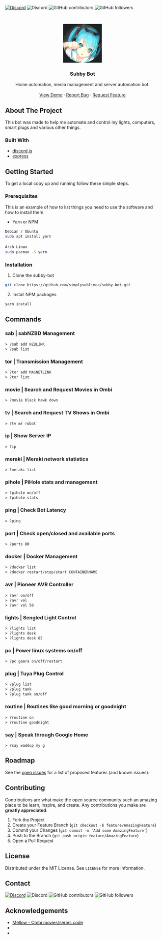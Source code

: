 [![Discord](https://img.shields.io/badge/Discord-Invite-7289DA.svg?style=for-the-badge&logo=appveyor)](https://discord.gg/xhnkTUH) ![Discord](https://img.shields.io/discord/302306803880820736?style=for-the-badge) ![GitHub contributors](https://img.shields.io/github/contributors/simplysublimee/subby-bot?style=for-the-badge) ![GitHub followers](https://img.shields.io/github/followers/simplysublimee?style=for-the-badge)

<!-- PROJECT LOGO -->
<br />
<p align="center">
  <a href="https://github.com/simplysublimee/subby-bot">
    <img src="data/images/logo.png" alt="Logo" width="126" height="126">
  </a>

**<h3 align="center">Subby Bot</h3>**

  <p align="center">
    Home automation, media management and server automation bot.
    <br />
    <br />
    <a href="https://github.com/simplysublimee/subby-bot">View Demo</a>
    ·
    <a href="https://github.com/simplysublimee/subby-bot/issues">Report Bug</a>
    ·
    <a href="https://github.com/simplysublimee/subby-bot/issues">Request Feature</a>
  </p>
</p>

<!-- ABOUT THE PROJECT -->

## **About The Project**

This bot was made to help me automate and control my lights, computers, smart plugs and various other things.

### **Built With**

- [discord.js]()
- [express]()

<!-- GETTING STARTED -->

## **Getting Started**

To get a local copy up and running follow these simple steps.

### **Prerequisites**

This is an example of how to list things you need to use the software and how to
install them.

- Yarn or NPM

```sh
Debian / Ubuntu
sudo apt install yarn

Arch Linux
sudo pacman -S yarn
```

### **Installation**

1. Clone the subby-bot

```sh
git clone https://github.com/simplysublimee/subby-bot.git
```

2. Install NPM packages

```sh
yarn install
```

<!-- USAGE EXAMPLES -->

## **Commands**

### **sab** | sabNZBD Management

```
> ?sab add NZBLINK
> ?sab list
```

### **tor** | Transmission Management

```
> ?tor add MAGNETLINK
> ?tor list
```

### ​**movie** | Search and Request Movies in Ombi

```
> ?movie black hawk down
```

### **tv** | Search and Request TV Shows in Ombi

```
> ?tv mr robot
```

### **ip** | Show Server IP

```
> ?ip
```

### **meraki** | Meraki network statistics

```
> ?meraki list
```

### **pihole** | PiHole stats and management

```
> ?pihole on/off
> ?pihole stats
```

### **ping** | Check Bot Latency

```
> ?ping
```

### **port** | Check open/closed and available ports

```
> ?ports 80
```

### **docker** | Docker Management

```
> ?docker list
> ?docker restart/stop/start CONTAINERNAME
```

### **avr** | Pioneer AVR Controller

```
> ?avr on/off
> ?avr vol
> ?avr vol 50
```

### **lights** | Sengled Light Control

```
> ?lights list
> ?lights desk
> ?lights desk 85
```

### **pc** | Power linux systems on/off

```
> ?pc gaara on/off/restart
```

### **plug** | Tuya Plug Control

```
> ?plug list
> ?plug tank
> ?plug tank on/off
```

### **routine** | Routines like good morning or goodnight

```
> ?routine on
> ?routine goodnight
```

### **say** | Speak through Google Home

```
> ?say waddup my g
```

## **Roadmap**

See the [open issues](https://github.com/simplysublimee/subby-bot/issues) for a
list of proposed features (and known issues).

<!-- CONTRIBUTING -->

## **Contributing**

Contributions are what make the open source community such an amazing place to
be learn, inspire, and create. Any contributions you make are **greatly
appreciated**.

1. Fork the Project
2. Create your Feature Branch (`git checkout -b feature/AmazingFeature`)
3. Commit your Changes (`git commit -m 'Add some AmazingFeature'`)
4. Push to the Branch (`git push origin feature/AmazingFeature`)
5. Open a Pull Request

<!-- LICENSE -->

## **License**

Distributed under the MIT License. See `LICENSE` for more information.

<!-- CONTACT -->

## **Contact**

[![Discord](https://img.shields.io/badge/Discord-Invite-7289DA.svg?style=for-the-badge&logo=appveyor)](https://discord.gg/xhnkTUH) ![Discord](https://img.shields.io/discord/302306803880820736?style=for-the-badge) ![GitHub contributors](https://img.shields.io/github/contributors/simplysublimee/subbyBot?style=for-the-badge) ![GitHub followers](https://img.shields.io/github/followers/simplysublimee?style=for-the-badge)

<!-- ACKNOWLEDGEMENTS -->

## **Acknowledgements**

- [Mellow - Ombi movies/series code](https://github.com/v0idp/Mellow)
- []()
- []()

<!-- MARKDOWN LINKS & IMAGES -->
